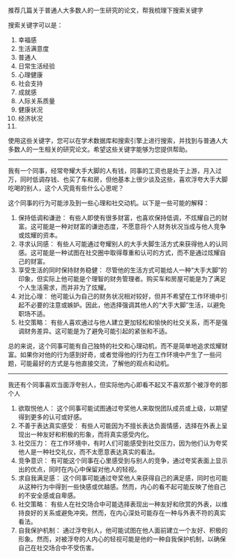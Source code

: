 推荐几篇关于普通人大多数人的一生研究的论文，帮我梳理下搜索关键字

搜索关键字可以是：

1. 幸福感
2. 生活满意度
3. 普通人
4. 日常生活经验
5. 心理健康
6. 社会支持
7. 成就感
8. 人际关系质量
9. 健康状况
10. 经济状况
11. 
使用这些关键字，您可以在学术数据库和搜索引擎上进行搜索，并找到与普通人大多数人的一生相关的研究论文。希望这些关键字能够为您提供帮助。

---

我有一个同事，经常夸耀大手大脚的人有钱，同事的工资也是处于上游，月入过万，同时低调存钱、也买了车和房，但他基本上很少谈及这些，喜欢浮夸大手大脚吃喝的别人，这个人究竟有些什么心思呢？

这个同事的行为可能涉及到一些心理和社交动机。以下是一些可能的解释：

1. 保持低调和谦逊： 有些人即使有很多财富，也喜欢保持低调，不炫耀自己的财富。这可能是一种对财富的谦逊态度，不愿意将个人财务状况当成与他人竞争或炫耀的资本。
2. 寻求认同感： 有些人可能通过夸耀别人的大手大脚生活方式来获得他人的认同感。这可能是一种试图在社交圈中取得尊重和认可的方式，而不是通过炫耀自己的财富。
3. 享受生活的同时保持财务稳健： 尽管他的生活方式可能给人一种“大手大脚”的印象，但实际上他可能是个理智的财务管理者。购买车和房屋可能是为了满足个人生活需求，而并非为了炫耀。
4. 对比心理： 他可能认为自己的财务状况相对较好，但并不希望在工作环境中引起不必要的注意或嫉妒。因此，他选择强调其他人的“大手大脚”生活，以避免职场不适。
5. 社交策略： 有些人喜欢通过与他人建立更加轻松和愉快的社交关系，而不是强调财务差异。这可能是为了避免可能引起的紧张和不适。

总的来说，这个同事可能有自己独特的社交和心理动机，而不是简单地追求炫耀财富。如果你对他的行为感到好奇，或者觉得他的行为在工作环境中产生了一些问题，可能最好的方式是与他直接交流，了解他的观点和动机。

---

我还有个同事喜欢当面浮夸别人，但实际他内心即看不起又不喜欢那个被浮夸的那个人

1. 欲取悦他人： 这个同事可能试图通过夸奖他人来取悦团队成员或上级，以期望得到更多的认可或好感。
2. 不善于表达真实感受： 有些人可能因为不擅长表达负面情感，选择在外表上呈现出一种友好和积极的形象，而将真实感受内化。
3. 社交压力： 在工作环境中，有时人们可能感受到社交压力，因为他们认为夸奖他人是一种社交礼仪，而不太愿意表达真实的看法。
4. 竞争意识： 有可能这个同事在心里感受到与别人的竞争，通过夸奖表面上显示出的优点，同时在内心中保留对他人的轻视。
5. 求自我满足感： 这个同事可能通过夸奖他人来获得自己的满足感，同时也可能从这种行为中得到一些快感或优越感。然而，内心的看不起可能反映了他自己的不安全感或自卑感。
6. 社交策略： 有些人在社交场合中可能选择表现出一种友好和欣赏的外表，以维持良好的关系或避免冲突。然而，在内心深处可能存在一种与外表不符的真实看法。
7. 自我保护机制： 通过浮夸别人，他可能试图在他人面前建立一个友好、积极的形象。然而，对被浮夸的人内心的轻视可能是他的一种自我保护机制，以确保自己在社交场合中不受伤害。
